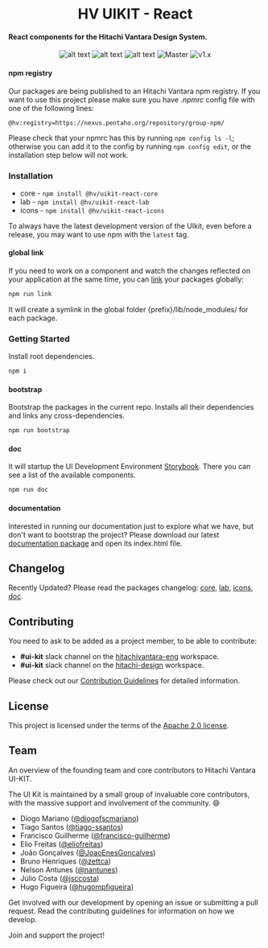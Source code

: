 <h1 align="center">HV UIKIT - React</h1>

#### React components for the Hitachi Vantara Design System.

<div align="center">


![alt text](https://img.shields.io/badge/node-12.14-brightgreen.svg)
![alt text](https://img.shields.io/badge/license-Apache%202-blue.svg)
![alt text](https://img.shields.io/badge/plataforms-chrome%20%7C%20firefox%20%7C%20safari%20%7C%20edge%20%7C%20ie%2011-blue.svg)
![Master](https://github.com/pentaho/hv-uikit-react/workflows/Master/badge.svg)
![v1.x](https://github.com/pentaho/hv-uikit-react/workflows/v1.x/badge.svg)

</div>

#### npm registry

Our packages are being published to an Hitachi Vantara npm registry. If you want to use this project please make sure you have _.npmrc_ config file with one of the following lines:

```
@hv:registry=https://nexus.pentaho.org/repository/group-npm/
```

Please check that your npmrc has this by running `npm config ls -l`; otherwise you can add it to the config by running `npm config edit`, or the installation step below will not work.

### Installation

- core - `npm install @hv/uikit-react-core`
- lab - `npm install @hv/uikit-react-lab`
- icons - `npm install @hv/uikit-react-icons`

To always have the latest development version of the UIkit, even before a release, you may want to use npm with the `latest` tag.

#### global link

If you need to work on a component and watch the changes reflected on your application at the same time, you can [link](https://docs.npmjs.com/cli/link.html) your packages globally:

```bash
npm run link
```

It will create a symlink in the global folder {prefix}/lib/node_modules/<package> for each package.

### Getting Started

Install root dependencies.

```bash
npm i
```

#### bootstrap

Bootstrap the packages in the current repo. Installs all their dependencies and links any cross-dependencies.

```bash
npm run bootstrap
```

#### doc

It will startup the UI Development Environment [Storybook](https://storybook.js.org/). There you can see a list of the available components.

```bash
npm run doc
```

#### documentation

Interested in running our documentation just to explore what we have, but don't want to bootstrap the project?
Please download our latest [documentation package](https://nexus.pentaho.org/#browse/search/npm=name.raw%3Duikit-react-doc) and open its index.html file.

## Changelog

Recently Updated? Please read the packages changelog: [core](https://github.com/pentaho/hv-uikit-react/blob/alpha/packages/core/CHANGELOG.md), [lab](https://github.com/pentaho/hv-uikit-react/blob/alpha/packages/lab/CHANGELOG.md), [icons](https://github.com/pentaho/hv-uikit-react/blob/alpha/packages/icons/CHANGELOG.md), [doc](https://github.com/pentaho/hv-uikit-react/blob/alpha/packages/doc/CHANGELOG.md).

## Contributing

You need to ask to be added as a project member, to be able to contribute:

- **#ui-kit** slack channel on the [hitachivantara-eng](https://hitachivantara-eng.slack.com/messages/CFY74GK6G) workspace.
- **#ui-kit** slack channel on the [hitachi-design](https://hitachi-design.slack.com/messages/CGC1E37J9/) workspace.

Please check out our [Contribution Guidelines](https://github.com/pentaho/hv-uikit-react/blob/alpha/CONTRIBUTING.md) for detailed information.

## License

This project is licensed under the terms of the [Apache 2.0 license](https://github.com/pentaho/hv-uikit-react/blob/alpha/LICENSE.md).

## Team

An overview of the founding team and core contributors to Hitachi Vantara UI-KIT.

The UI Kit is maintained by a small group of invaluable core contributors, with the massive support and involvement of the community. 😄

- Diogo Mariano ([@diogofscmariano](https://github.com/diogofscmariano))
- Tiago Santos ([@tiago-ssantos](https://github.com/tiago-ssantos))
- Francisco Guilherme ([@francisco-guilherme](https://github.com/frncisco-guilherme))
- Elio Freitas ([@eliofreitas](https://github.com/eliofreitas))
- João Gonçalves ([@JoaoEnesGoncalves](https://github.com/JoaoEnesGoncalves))
- Bruno Henriques ([@zettca](https://github.com/zettca))
- Nelson Antunes ([@nantunes](https://github.com/nantunes))
- Júlio Costa ([@jsccosta](https://github.com/jsccosta))
- Hugo Figueira ([@hugompfigueira](https://github.com/hugompfigueira))

Get involved with our development by opening an issue or submitting a pull request. Read the contributing guidelines for information on how we develop.

Join and support the project!
